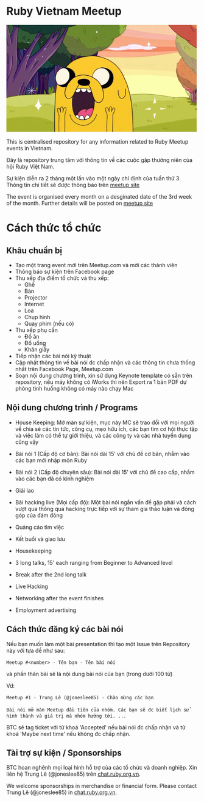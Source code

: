 # Ruby Vietnam Meetup

![Screenshot](https://github.com/ruby-vietnam/meetup/blob/master/sweeeet.gif)

This is centralised repository for any information related to Ruby Meetup events in Vietnam.

Đây là repository trung tâm với thông tin về các cuộc gặp thường niên của hội Ruby Việt Nam.

Sự kiện diễn ra 2 tháng một lần vào một ngày chỉ định của tuần thứ 3. Thông tin chi tiết sẽ được thông báo trên [meetup site](http://meetup.ruby.org.vn)

The event is organised every month on a desginated date of the 3rd week of the month. Further details will be posted on [meetup site](http://meetup.ruby.org.vn)

# Cách thức tổ chức

## Khâu chuẩn bị

* Tạo một trang event mới trên Meetup.com và mời các thành viên
* Thông báo sự kiện trên Facebook page
* Thu xếp địa điểm tổ chức và thu xếp:
  * Ghế
  * Bàn
  * Projector
  * Internet
  * Loa
  * Chụp hình
  * Quay phim (nếu có)
* Thu xếp phụ cần
  * Đồ ăn
  * Đồ uống
  * Khăn giấy
* Tiếp nhận các bài nói kỹ thuật
* Cập nhật thông tin về bài nói đc chấp nhận và các thông tin chưa thống nhất trên Facebook Page, Meetup.com
* Soạn nội dung chương trình, xin sử dụng Keynote template có sẵn trên repository, nếu máy không có iWorks thì nên Export ra 1 bản PDF dự phòng tình huống không có máy nào chạy Mac 

## Nội dung chương trình / Programs

* House Keeping: Mở màn sự kiện, mục này MC sẽ trao đổi với mọi người về chia
sẻ các tin tức, công cụ, mẹo hữu ích, các bạn tìm cơ hội thực tập và việc làm
có thể tự giới thiệu, và các công ty và các nhà tuyển dụng cũng vậy
* Bài nói 1 (Cấp độ cơ bản): Bài nói dài 15' với chủ đề cơ bản, nhắm vào các
bạn mới nhập môn Ruby
* Bài nói 2 (Cấp độ chuyên sâu): Bài nói dài 15' với chủ đề cao cấp, nhắm vào
các bạn đã có kinh nghiệm
* Giải lao
* Bài hacking live (Mọi cấp độ): Một bài nói ngắn vấn đề gặp phải và cách vượt
qua thông qua hacking trực tiếp với sự tham gia thảo luận và đóng góp của đám đông
* Quảng cáo tìm việc
* Kết buổi và giao lưu



* Housekeeping
* 3 long talks, 15' each ranging from Beginner to Advanced level
* Break after the 2nd long talk
* Live Hacking
* Networking after the event finishes
* Employment advertising

## Cách thức đăng ký các bài nói

Nếu bạn muốn làm một bài presentation thì tạo một Issue trên Repository này với tựa đề
như sau:

```
Meetup #<number> - Tên bạn - Tên bài nói
```

và phần thân bài sẽ là nội dung bài nói của bạn (trong dưới 100 từ)

Vd:

```
Meetup #1 - Trung Lê (@joneslee85) - Chào mừng các bạn

Bài nói mở màn Meetup đầu tiên của nhóm. Các bạn sẽ đc biết lịch sử
hình thành và giá trị mà nhóm hướng tới. ...
```

BTC sẽ tag ticket với từ khoá 'Accepted' nếu bài nói đc chấp nhận và từ khoá 'Maybe next time' nếu không đc chấp nhận.

## Tài trợ sự kiện / Sponsorships

BTC hoan nghênh mọi loại hình hỗ trợ của các tổ chức và doanh nghiệp. Xin liên hệ Trung Lê (@joneslee85) trên [chat.ruby.org.vn](http://chat.ruby.org.vn).

We welcome sponsorships in merchandise or financial form. Please contact Trung Lê (@joneslee85) in [chat.ruby.org.vn](http://chat.ruby.org.vn).
